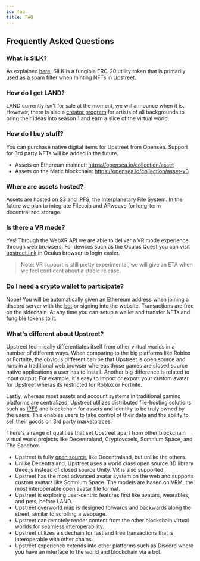 ```yaml
---
id: faq
title: FAQ
---
```


## Frequently Asked Questions



### What is SILK?

As explained [here](https://docs.upstreet.ai/docs/upstreet/silk), SILK is a fungible ERC-20 utility token that is primarily used as a spam filter when minting NFTs in Upstreet.


### How do I get LAND?

LAND currently isn't for sale at the moment, we will announce when it is. However, there is also a [creator program](https://utc9pqk8vl1.typeform.com/to/rZp09YYu) for artists of all backgrounds to bring their ideas into season 1 and earn a slice of the virtual world.


### How do I buy stuff?

You can purchase native digital items for Upstreet from Opensea. Support for 3rd party NFTs will be added in the future.

- Assets on Ethereum mainnet: https://opensea.io/collection/asset
- Assets on the Matic blockchain: https://opensea.io/collection/asset-v3


### Where are assets hosted?

Assets are hosted on S3 and [IPFS](https://ipfs.io), the Interplanetary File System. In the future we plan to integrate Filecoin and ARweave for long-term decentralized storage.


### Is there a VR mode?

Yes! Through the WebXR API we are able to deliver a VR mode experience through web browsers. For devices such as the Oculus Quest you can visit [upstreet.link](https://upstreet.link) in Oculus browser to login easier.

> Note: VR support is still pretty experimental, we will give an ETA when we feel confident about a stable release.


### Do I need a crypto wallet to participate?

Nope! You will be automatically given an Ethereum address when joining a discord server with the [bot](/docs/upstreet/discord-bot) or signing into the website. Transactions are free on the sidechain. At any time you can setup a wallet and transfer NFTs and fungible tokens to it.


### What's different about Upstreet?

Upstreet technically differentiates itself from other virtual worlds in a number of different ways. When comparing to the big platforms like Roblox or Fortnite, the obvious different can be that Upstreet is open source and runs in a traditional web browser whereas those games are closed source native applications a user has to install. Another big difference is related to input output. For example, it's easy to import or export your custom avatar for Upstreet wheras its restricted for Roblox or Fortnite.

Lastly, whereas most assets and account systems in traditional gaming platforms are centralized, Upstreet utilizes distributed file-hosting solutions such as [IPFS](https://ipfs.io) and blockchain for assets and identity to be truly owned by the users. This enables users to take control of their data and the ability to sell their goods on 3rd party marketplaces.

There's a range of qualities that set Upstreet apart from other blockchain virtual world projects like Decentraland, Cryptovoxels, Somnium Space, and The Sandbox.

- Upstreet is fully [open source](https://github.com/upstreet), like Decentraland, but unlike the others.
- Unlike Decentraland, Upstreet uses a world class open source 3D library three.js instead of closed source Unity. VR is also supported.
- Upstreet has the most advanced avatar system on the web and supports custom avatars like Somnium Space. The models are based on VRM, the most interoperable open avatar file format.
- Upstreet is exploring user-centric features first like avatars, wearables, and pets, before LAND.
- Upstreet overworld map is designed forwards and backwards along the street, similar to scrolling a webpage.
- Upstreet can remotely render content from the other blockchain virtual worlds for seamless interoperability.
- Upstreet utilizes a sidechain for fast and free transactions that is interoperable with other chains.
- Upstreet experience extends into other platforms such as Discord where you have an interface to the world and blockchain via a bot.
